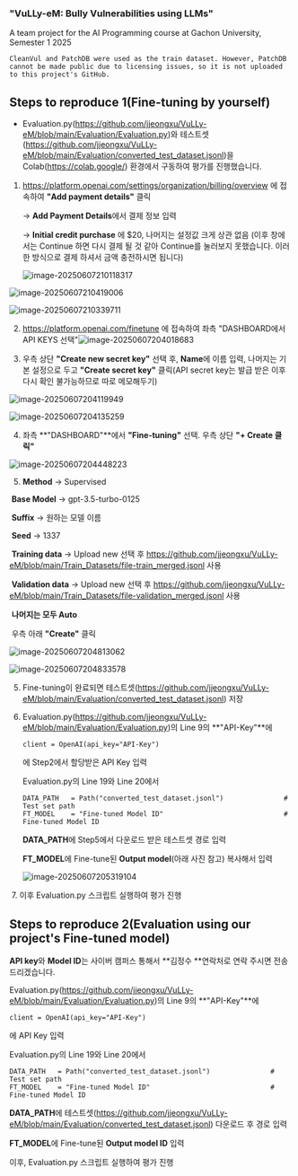 ### "VuLLy-eM: Bully Vulnerabilities using LLMs"

A team project for the AI Programming course at Gachon University, Semester 1 2025



```
CleanVul and PatchDB were used as the train dataset. However, PatchDB cannot be made public due to licensing issues, so it is not uploaded to this project's GitHub.
```



## Steps to reproduce 1(Fine-tuning by yourself)

- Evaluation.py(https://github.com/jjeongxu/VuLLy-eM/blob/main/Evaluation/Evaluation.py)와 테스트셋(https://github.com/jjeongxu/VuLLy-eM/blob/main/Evaluation/converted_test_dataset.jsonl)을 Colab(https://colab.google/) 환경에서 구동하여 평가를 진행했습니다.



1. https://platform.openai.com/settings/organization/billing/overview 에 접속하여 **"Add payment details"** 클릭

   -> **Add Payment Details**에서 결제 정보 입력

   -> **Initial credit purchase** 에 $20, 나머지는 설정값 크게 상관 없음 (이후 창에서는 Continue 하면 다시 결제 될 것 같아 Continue를 눌러보지 못했습니다. 이러한 방식으로 결제 하셔서 금액 충전하시면 됩니다)

   ![image-20250607210118317](C:\Users\jeongsu\AppData\Roaming\Typora\typora-user-images\image-20250607210118317.png)

![image-20250607210419006](C:\Users\jeongsu\AppData\Roaming\Typora\typora-user-images\image-20250607210419006.png)

![image-20250607210339711](C:\Users\jeongsu\AppData\Roaming\Typora\typora-user-images\image-20250607210339711.png)

2. https://platform.openai.com/finetune 에 접속하여 좌측 "DASHBOARD에서 API KEYS 선택"![image-20250607204018683](C:\Users\jeongsu\AppData\Roaming\Typora\typora-user-images\image-20250607204018683.png)

3. 우측 상단 **"Create new secret key"** 선택 후,  **Name**에 이름 입력, 나머지는 기본 설정으로 두고 **"Create secret key"** 클릭(API secret key는 발급 받은 이후 다시 확인 불가능하므로 따로 메모해두기)

![image-20250607204119949](C:\Users\jeongsu\AppData\Roaming\Typora\typora-user-images\image-20250607204119949.png)

![image-20250607204135259](C:\Users\jeongsu\AppData\Roaming\Typora\typora-user-images\image-20250607204135259.png)

4. 좌측 **"DASHBOARD"**에서 **"Fine-tuning"** 선택. 우측 상단 **"+ Create 클릭"**

![image-20250607204448223](C:\Users\jeongsu\AppData\Roaming\Typora\typora-user-images\image-20250607204448223.png)



5. **Method** -> Supervised

​	**Base Model** -> gpt-3.5-turbo-0125

​	**Suffix** -> 원하는 모델 이름

​	**Seed** -> 1337

​	**Training data** -> Upload new 선택 후 https://github.com/jjeongxu/VuLLy-eM/blob/main/Train_Datasets/file-train_merged.jsonl 사용

​	**Validation data** -> Upload new 선택 후 https://github.com/jjeongxu/VuLLy-eM/blob/main/Train_Datasets/file-validation_merged.jsonl 사용

​	**나머지는 모두 Auto**

​	우측 아래 **"Create"** 클릭

![image-20250607204813062](C:\Users\jeongsu\AppData\Roaming\Typora\typora-user-images\image-20250607204813062.png)

![image-20250607204833578](C:\Users\jeongsu\AppData\Roaming\Typora\typora-user-images\image-20250607204833578.png)

5. Fine-tuning이 완료되면 테스트셋(https://github.com/jjeongxu/VuLLy-eM/blob/main/Evaluation/converted_test_dataset.jsonl) 저장

6. Evaluation.py(https://github.com/jjeongxu/VuLLy-eM/blob/main/Evaluation/Evaluation.py)의  Line 9의 **"API-Key"**에 

   ```
   client = OpenAI(api_key="API-Key")
   ```

   에 Step2에서 할당받은 API Key 입력

   

   Evaluation.py의 Line 19와 Line 20에서

   ```
   DATA_PATH   = Path("converted_test_dataset.jsonl")               # Test set path
   FT_MODEL    = "Fine-tuned Model ID"                              # Fine-tuned Model ID
   ```

   **DATA_PATH**에 Step5에서 다운로드 받은 테스트셋 경로 입력

   **FT_MODEL**에 Fine-tune된 **Output model**(아래 사진 참고) 복사해서 입력

   

   ![image-20250607205319104](C:\Users\jeongsu\AppData\Roaming\Typora\typora-user-images\image-20250607205319104.png)

​	7. 이후 Evaluation.py 스크립트 실행하여 평가 진행



## Steps to reproduce 2(Evaluation using our project's Fine-tuned model)

**API key**와 **Model ID**는 사이버 캠퍼스 통해서 **김정수 **연락처로 연락 주시면 전송 드리겠습니다.



Evaluation.py(https://github.com/jjeongxu/VuLLy-eM/blob/main/Evaluation/Evaluation.py)의  Line 9의 **"API-Key"**에 

```
client = OpenAI(api_key="API-Key")
```

에 API Key 입력



Evaluation.py의 Line 19와 Line 20에서

```
DATA_PATH   = Path("converted_test_dataset.jsonl")               # Test set path
FT_MODEL    = "Fine-tuned Model ID"                              # Fine-tuned Model ID
```

**DATA_PATH**에 테스트셋(https://github.com/jjeongxu/VuLLy-eM/blob/main/Evaluation/converted_test_dataset.jsonl) 다운로드 후 경로 입력

**FT_MODEL**에 Fine-tune된 **Output model ID** 입력



이후, Evaluation.py 스크립트 실행하여 평가 진행
